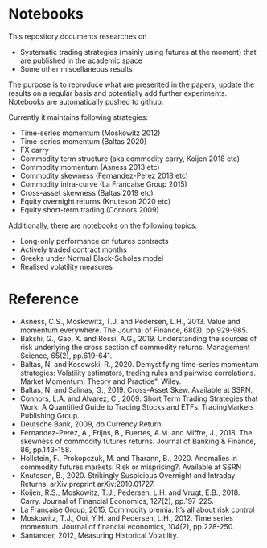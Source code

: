 # Notebooks
This repository documents researches on
- Systematic trading strategies (mainly using futures at the moment) that are published in the academic space
- Some other miscellaneous results

The purpose is to reproduce what are presented in the papers, update the results on a regular basis and potentially add further experiments. Notebooks are automatically pushed to github.

Currently it maintains following strategies:
- Time-series momentum (Moskowitz 2012)
- Time-series momentum (Baltas 2020)
- FX carry
- Commodity term structure (aka commodity carry, Koijen 2018 etc)
- Commodity momentum (Asness 2013 etc)
- Commodity skewness (Fernandez-Perez 2018 etc)
- Commodity intra-curve (La Française Group 2015)
- Cross-asset skewness (Baltas 2019 etc)
- Equity overnight returns (Knuteson 2020 etc)
- Equity short-term trading (Connors 2009)

Additionally, there are notebooks on the following topics:
- Long-only performance on futures contracts
- Actively traded contract months
- Greeks under Normal Black-Scholes model
- Realised volatility measures


# Reference
- Asness, C.S., Moskowitz, T.J. and Pedersen, L.H., 2013. Value and momentum everywhere. The Journal of Finance, 68(3), pp.929-985.
- Bakshi, G., Gao, X. and Rossi, A.G., 2019. Understanding the sources of risk underlying the cross section of commodity returns. Management Science, 65(2), pp.619-641.
- Baltas, N. and Kosowski, R., 2020. Demystifying time-series momentum strategies: Volatility estimators, trading rules and pairwise correlations. Market Momentum: Theory and Practice", Wiley.
- Baltas, N. and Salinas, G., 2019. Cross-Asset Skew. Available at SSRN.
- Connors, L.A. and Alvarez, C., 2009. Short Term Trading Strategies that Work: A Quantified Guide to Trading Stocks and ETFs. TradingMarkets Publishing Group.
- Deutsche Bank, 2009, db Currency Return.
- Fernandez-Perez, A., Frijns, B., Fuertes, A.M. and Miffre, J., 2018. The skewness of commodity futures returns. Journal of Banking & Finance, 86, pp.143-158.
- Hollstein, F., Prokopczuk, M. and Tharann, B., 2020. Anomalies in commodity futures markets: Risk or mispricing?. Available at SSRN
- Knuteson, B., 2020. Strikingly Suspicious Overnight and Intraday Returns. arXiv preprint arXiv:2010.01727.
- Koijen, R.S., Moskowitz, T.J., Pedersen, L.H. and Vrugt, E.B., 2018. Carry. Journal of Financial Economics, 127(2), pp.197-225.
- La Française Group, 2015, Commodity premia: It’s all about risk control
- Moskowitz, T.J., Ooi, Y.H. and Pedersen, L.H., 2012. Time series momentum. Journal of financial economics, 104(2), pp.228-250.
- Santander, 2012, Measuring Historical Volatility.